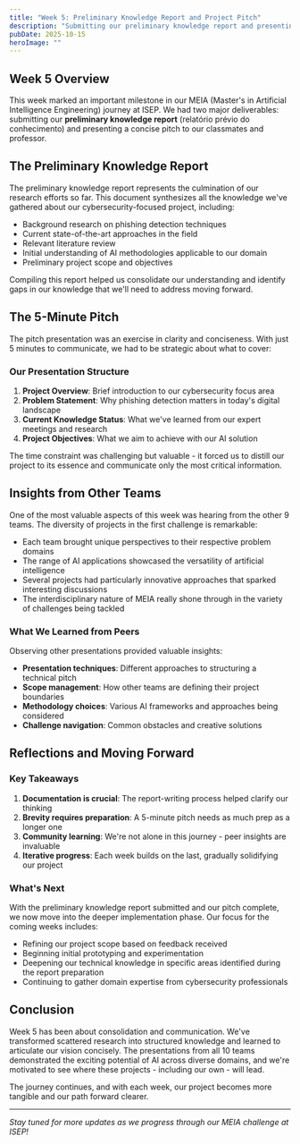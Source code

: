 ```yaml
---
title: "Week 5: Preliminary Knowledge Report and Project Pitch"
description: "Submitting our preliminary knowledge report and presenting our project objectives to the class - A milestone in our MEIA journey"
pubDate: 2025-10-15
heroImage: ""
---
```


## Week 5 Overview

This week marked an important milestone in our MEIA (Master's in Artificial Intelligence Engineering) journey at ISEP. We had two major deliverables: submitting our **preliminary knowledge report** (relatório prévio do conhecimento) and presenting a concise pitch to our classmates and professor.

## The Preliminary Knowledge Report

The preliminary knowledge report represents the culmination of our research efforts so far. This document synthesizes all the knowledge we've gathered about our cybersecurity-focused project, including:

- Background research on phishing detection techniques
- Current state-of-the-art approaches in the field
- Relevant literature review
- Initial understanding of AI methodologies applicable to our domain
- Preliminary project scope and objectives

Compiling this report helped us consolidate our understanding and identify gaps in our knowledge that we'll need to address moving forward.

## The 5-Minute Pitch

The pitch presentation was an exercise in clarity and conciseness. With just 5 minutes to communicate, we had to be strategic about what to cover:

### Our Presentation Structure

1. **Project Overview**: Brief introduction to our cybersecurity focus area
2. **Problem Statement**: Why phishing detection matters in today's digital landscape
3. **Current Knowledge Status**: What we've learned from our expert meetings and research
4. **Project Objectives**: What we aim to achieve with our AI solution

The time constraint was challenging but valuable - it forced us to distill our project to its essence and communicate only the most critical information.

## Insights from Other Teams

One of the most valuable aspects of this week was hearing from the other 9 teams. The diversity of projects in the first challenge is remarkable:

- Each team brought unique perspectives to their respective problem domains
- The range of AI applications showcased the versatility of artificial intelligence
- Several projects had particularly innovative approaches that sparked interesting discussions
- The interdisciplinary nature of MEIA really shone through in the variety of challenges being tackled

### What We Learned from Peers

Observing other presentations provided valuable insights:

- **Presentation techniques**: Different approaches to structuring a technical pitch
- **Scope management**: How other teams are defining their project boundaries
- **Methodology choices**: Various AI frameworks and approaches being considered
- **Challenge navigation**: Common obstacles and creative solutions

## Reflections and Moving Forward

### Key Takeaways

1. **Documentation is crucial**: The report-writing process helped clarify our thinking
2. **Brevity requires preparation**: A 5-minute pitch needs as much prep as a longer one
3. **Community learning**: We're not alone in this journey - peer insights are invaluable
4. **Iterative progress**: Each week builds on the last, gradually solidifying our project

### What's Next

With the preliminary knowledge report submitted and our pitch complete, we now move into the deeper implementation phase. Our focus for the coming weeks includes:

- Refining our project scope based on feedback received
- Beginning initial prototyping and experimentation
- Deepening our technical knowledge in specific areas identified during the report preparation
- Continuing to gather domain expertise from cybersecurity professionals

## Conclusion

Week 5 has been about consolidation and communication. We've transformed scattered research into structured knowledge and learned to articulate our vision concisely. The presentations from all 10 teams demonstrated the exciting potential of AI across diverse domains, and we're motivated to see where these projects - including our own - will lead.

The journey continues, and with each week, our project becomes more tangible and our path forward clearer.

---

*Stay tuned for more updates as we progress through our MEIA challenge at ISEP!*
